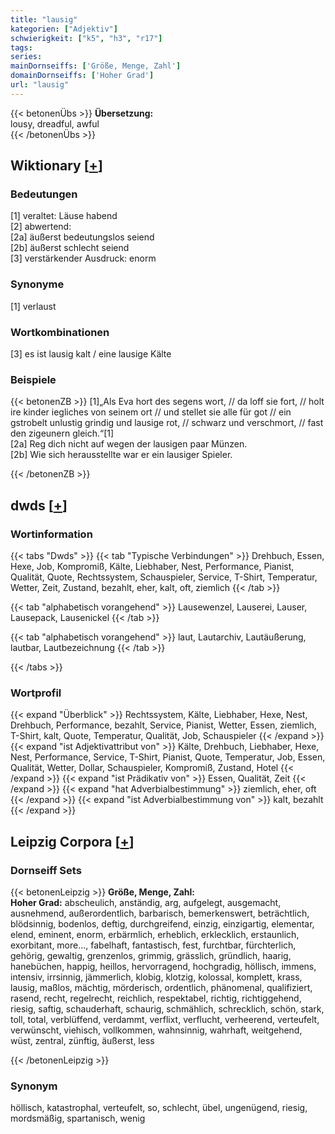 ```yaml
---
title: "lausig"
kategorien: ["Adjektiv"]
schwierigkeit: ["k5", "h3", "r17"]
tags:
series:
mainDornseiffs: ['Größe, Menge, Zahl']
domainDornseiffs: ['Hoher Grad']
url: "lausig"
---
```


{{< betonenÜbs >}}
**Übersetzung:**  
lousy, dreadful, awful  
{{< /betonenÜbs >}}

## Wiktionary [[+](https://de.wiktionary.org/wiki/lausig)]

### Bedeutungen
[1] veraltet: Läuse habend  
[2] abwertend:  
[2a] äußerst bedeutungslos seiend  
[2b] äußerst schlecht seiend  
[3] verstärkender Ausdruck: enorm  

### Synonyme
[1] verlaust  

### Wortkombinationen
[3] es ist lausig kalt / eine lausige Kälte  

### Beispiele
{{< betonenZB >}}
[1]„Als Eva hort des segens wort, // da loff sie fort, // holt ire kinder iegliches von seinem ort // und stellet sie alle für got // ein gstrobelt unlustig grindig und lausige rot, // schwarz und verschmort, // fast den zigeunern gleich.“[1]  
[2a] Reg dich nicht auf wegen der lausigen paar Münzen.  
[2b] Wie sich herausstellte war er ein lausiger Spieler.  

{{< /betonenZB >}}


## dwds [[+](https://www.dwds.de/wb/lausig)]

### Wortinformation
{{< tabs "Dwds" >}}
{{< tab "Typische Verbindungen" >}}
Drehbuch, Essen, Hexe, Job, Kompromiß, Kälte, Liebhaber, Nest, Performance, Pianist, Qualität, Quote, Rechtssystem, Schauspieler, Service, T-Shirt, Temperatur, Wetter, Zeit, Zustand, bezahlt, eher, kalt, oft, ziemlich
{{< /tab >}}

{{< tab "alphabetisch vorangehend" >}}
Lausewenzel, Lauserei, Lauser, Lausepack, Lausenickel
{{< /tab >}}

{{< tab "alphabetisch vorangehend" >}}
laut, Lautarchiv, Lautäußerung, lautbar, Lautbezeichnung
{{< /tab >}}

{{< /tabs >}}

### Wortprofil
{{< expand "Überblick" >}} Rechtssystem, Kälte, Liebhaber, Hexe, Nest, Drehbuch, Performance, bezahlt, Service, Pianist, Wetter, Essen, ziemlich, T-Shirt, kalt, Quote, Temperatur, Qualität, Job, Schauspieler {{< /expand >}}
{{< expand "ist Adjektivattribut von" >}} Kälte, Drehbuch, Liebhaber, Hexe, Nest, Performance, Service, T-Shirt, Pianist, Quote, Temperatur, Job, Essen, Qualität, Wetter, Dollar, Schauspieler, Kompromiß, Zustand, Hotel {{< /expand >}}
{{< expand "ist Prädikativ von" >}} Essen, Qualität, Zeit {{< /expand >}}
{{< expand "hat Adverbialbestimmung" >}} ziemlich, eher, oft {{< /expand >}}
{{< expand "ist Adverbialbestimmung von" >}} kalt, bezahlt {{< /expand >}}

## Leipzig Corpora [[+](https://corpora.uni-leipzig.de/en/res?word=lausig&corpusId=deu_newscrawl-public_2018)]

### Dornseiff Sets
{{< betonenLeipzig >}}
**Größe, Menge, Zahl:**  
**Hoher Grad:** abscheulich, anständig, arg, aufgelegt, ausgemacht, ausnehmend, außerordentlich, barbarisch, bemerkenswert, beträchtlich, blödsinnig, bodenlos, deftig, durchgreifend, einzig, einzigartig, elementar, elend, eminent, enorm, erbärmlich, erheblich, erklecklich, erstaunlich, exorbitant, more..., fabelhaft, fantastisch, fest, furchtbar, fürchterlich, gehörig, gewaltig, grenzenlos, grimmig, grässlich, gründlich, haarig, hanebüchen, happig, heillos, hervorragend, hochgradig, höllisch, immens, intensiv, irrsinnig, jämmerlich, klobig, klotzig, kolossal, komplett, krass, lausig, maßlos, mächtig, mörderisch, ordentlich, phänomenal, qualifiziert, rasend, recht, regelrecht, reichlich, respektabel, richtig, richtiggehend, riesig, saftig, schauderhaft, schaurig, schmählich, schrecklich, schön, stark, toll, total, verblüffend, verdammt, verflixt, verflucht, verheerend, verteufelt, verwünscht, viehisch, vollkommen, wahnsinnig, wahrhaft, weitgehend, wüst, zentral, zünftig, äußerst, less  

{{< /betonenLeipzig >}}

### Synonym
höllisch, katastrophal, verteufelt, so, schlecht, übel, ungenügend, riesig, mordsmäßig, spartanisch, wenig

